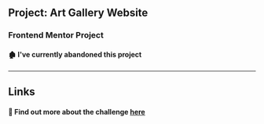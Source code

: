 ## **Project: Art Gallery Website**

### Frontend Mentor Project

#### :derelict_house: I've currently abandoned this project

<hr>

## Links

#### :link: Find out more about the challenge [here](https://www.frontendmentor.io/challenges/art-gallery-website-yVdrZlxyA)
